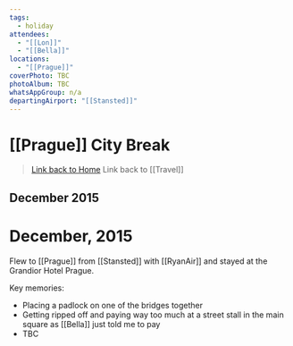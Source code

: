 ```yaml
---
tags:
  - holiday
attendees:
  - "[[Lon]]"
  - "[[Bella]]"
locations:
  - "[[Prague]]"
coverPhoto: TBC
photoAlbum: TBC
whatsAppGroup: n/a
departingAirport: "[[Stansted]]"
---
```

# [[Prague]] City Break

> [Link back to Home](obsidian://open?vault=Personal%20Notes&file=000%20Index)
> Link back to [[Travel]]

## December 2015

# December, 2015

Flew to [[Prague]] from [[Stansted]] with [[RyanAir]] and stayed at the Grandior Hotel Prague.

Key memories:
- Placing a padlock on one of the bridges together
- Getting ripped off and paying way too much at a street stall in the main square as [[Bella]] just told me to pay
- TBC
